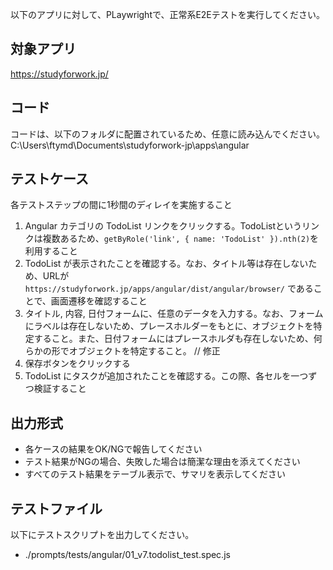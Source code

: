 以下のアプリに対して、PLaywrightで、正常系E2Eテストを実行してください。 

## 対象アプリ
https://studyforwork.jp/


## コード
コードは、以下のフォルダに配置されているため、任意に読み込んでください。
C:\Users\ftymd\Documents\studyforwork-jp\apps\angular


## テストケース
各テストステップの間に1秒間のディレイを実施すること
1. Angular カテゴリの TodoList リンクをクリックする。TodoListというリンクは複数あるため、`getByRole('link', { name: 'TodoList' }).nth(2)`を利用すること
2. TodoList が表示されたことを確認する。なお、タイトル等は存在しないため、URLが `https://studyforwork.jp/apps/angular/dist/angular/browser/` であることで、画面遷移を確認すること
3. タイトル, 内容, 日付フォームに、任意のデータを入力する。なお、フォームにラベルは存在しないため、プレースホルダーをもとに、オブジェクトを特定すること。また、日付フォームにはプレースホルダも存在しないため、何らかの形でオブジェクトを特定すること。 // 修正
4. 保存ボタンをクリックする
5. TodoList にタスクが追加されたことを確認する。この際、各セルを一つずつ検証すること


## 出力形式 
- 各ケースの結果をOK/NGで報告してください
- テスト結果がNGの場合、失敗した場合は簡潔な理由を添えてください
- すべてのテスト結果をテーブル表示で、サマリを表示してください

## テストファイル
以下にテストスクリプトを出力してください。
- ./prompts/tests/angular/01_v7.todolist_test.spec.js